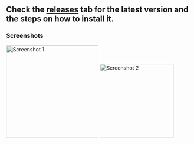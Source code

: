 ## Check the [releases](https://github.com/18jad/cracked-chrome-mobile-simulator/releases/tag/crack) tab for the latest version and the steps on how to install it.

### Screenshots
<img src="https://github.com/user-attachments/assets/0ce0ded4-06c0-4208-a9c2-fd25140e023d" alt="Screenshot 1" width="250">
<img src="https://github.com/user-attachments/assets/f580d36f-1c76-461a-beea-27d37fdbc788" alt="Screenshot 2" width="200">

